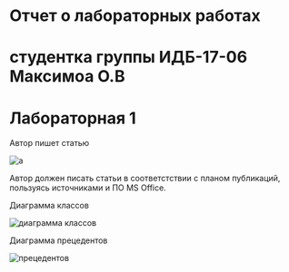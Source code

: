 # Отчет о лабораторных работах

# студентка группы ИДБ-17-06 Максимоа О.В

# Лабораторная 1

Автор пишет статью

![a](https://github.com/petiteprincesse/MaksimovaOlga.github.io/blob/master/lab1/01_A0.png?raw=true)

Автор должен писать статьи в соответстствии с планом публикаций, пользуясь источниками и ПО MS Office.

Диаграмма классов

![диаграмма классов]()

Диаграмма прецедентов

![прецедентов]()
